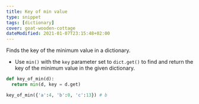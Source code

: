 ```yaml
---
title: Key of min value
type: snippet
tags: [dictionary]
cover: goat-wooden-cottage
dateModified: 2021-01-07T23:15:48+02:00
---
```


Finds the key of the minimum value in a dictionary.

- Use `min()` with the `key` parameter set to `dict.get()` to find and return the key of the minimum value in the given dictionary.

```py
def key_of_min(d):
  return min(d, key = d.get)
```

```py
key_of_min({'a':4, 'b':0, 'c':13}) # b
```
